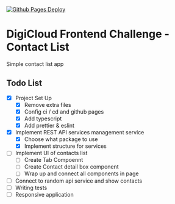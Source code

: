 [![Github Pages Deploy](https://github.com/hadizz/digicloud-frontend-challenge/actions/workflows/main.yml/badge.svg)](https://github.com/hadizz/digicloud-frontend-challenge/actions/workflows/main.yml)

# DigiCloud Frontend Challenge - Contact List

Simple contact list app

## Todo List 
- [x] Project Set Up
  - [x] Remove extra files
  - [x] Config ci / cd and github pages
  - [x] Add typescript
  - [x] Add prettier & eslint
- [x] Implement REST API services management service
  - [x] Choose what package to use
  - [x] Implement structure for services
- [ ] Implement UI of contacts list
  - [ ] Create Tab Compoennt
  - [ ] Create Contact detail box component
  - [ ] Wrap up and connect all components in page
- [ ] Connect to random api service and show contacts
- [ ] Writing tests
- [ ] Responsive application
